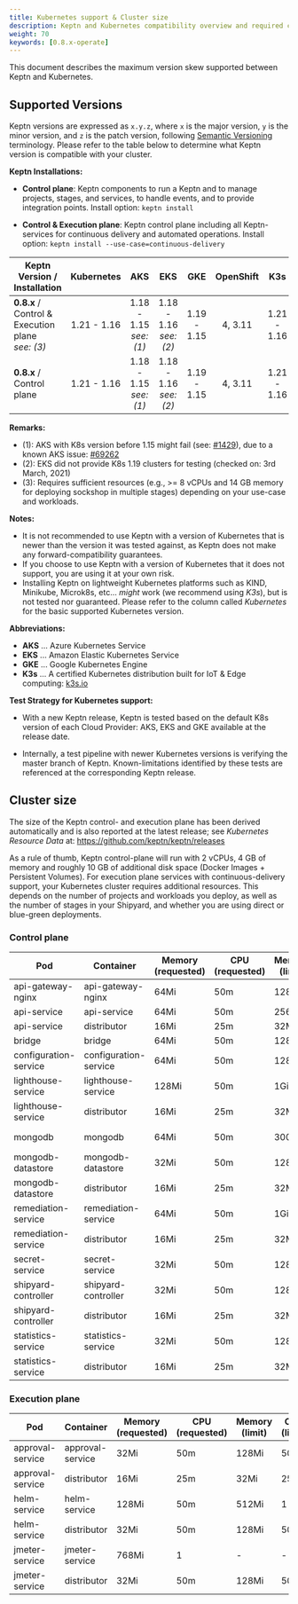 ```yaml
---
title: Kubernetes support & Cluster size
description: Keptn and Kubernetes compatibility overview and required cluster size.
weight: 70
keywords: [0.8.x-operate]
---
```


This document describes the maximum version skew supported between Keptn and Kubernetes.

## Supported Versions

Keptn versions are expressed as `x.y.z`, where `x` is the major version, `y` is the minor version, and `z` is the patch version, following [Semantic Versioning](https://semver.org/spec/v2.0.0.html) terminology. Please refer to the table below to determine what Keptn version is compatible with your cluster.

**Keptn Installations:**

* **Control plane**: Keptn components to run a Keptn and to manage projects, stages, and services, to handle events, and to provide integration points. Install option: `keptn install`

* **Control & Execution plane**: Keptn control plane including all Keptn-services for continuous delivery and automated operations. Install option: `keptn install --use-case=continuous-delivery`

<!-- use https://www.tablesgenerator.com/markdown_tables# for editing -->

| Keptn Version /<br>Installation                           | Kubernetes  | AKS                       | EKS                       | GKE           | OpenShift   | K3s         | Minishift               |
|-----------------------------------------------------------|:-----------:|:-------------------------:|:-------------------------:|:-------------:|:-----------:|:-----------:|:------------------------|
| **0.8.x** / <br>Control & Execution plane<br>*see: (3)*   | 1.21 - 1.16 | 1.18 - 1.15<br>*see: (1)* | 1.18 - 1.16<br>*see: (2)* | 1.19 - 1.15   | 4, 3.11     | 1.21 - 1.16 | 1.34.2<br>(K8s: 1.11)   |
| **0.8.x** / <br>Control plane                             | 1.21 - 1.16 | 1.18 - 1.15<br>*see: (1)* | 1.18 - 1.16<br>*see: (2)* | 1.19 - 1.15   | 4, 3.11     | 1.21 - 1.16 | 1.34.2<br>(K8s: 1.11)   |

**Remarks:**

* (1): AKS with K8s version before 1.15 might fail (see: [#1429](https://github.com/keptn/keptn/issues/1429)), due to a known AKS issue: [#69262](https://github.com/kubernetes/kubernetes/issues/69262)
* (2): EKS did not provide K8s 1.19 clusters for testing (checked on: 3rd March, 2021)
* (3): Requires sufficient resources (e.g., >= 8 vCPUs and 14 GB memory for deploying sockshop in multiple stages) depending on your use-case and workloads.

**Notes:**

* It is not recommended to use Keptn with a version of Kubernetes that is newer than the version it was tested against, as Keptn does not make any forward-compatibility guarantees.
* If you choose to use Keptn with a version of Kubernetes that it does not support, you are using it at your own risk.
* Installing Keptn on lightweight Kubernetes platforms such as KIND, Minikube, Microk8s, etc... *might* work (we recommend using *K3s*), but is not tested nor guaranteed. Please refer to the column called *Kubernetes* for the basic supported Kubernetes version.

**Abbreviations:**

* **AKS** ... Azure Kubernetes Service
* **EKS** ... Amazon Elastic Kubernetes Service
* **GKE** ... Google Kubernetes Engine
* **K3s** ... A certified Kubernetes distribution built for IoT & Edge computing: [k3s.io](https://k3s.io/)

**Test Strategy for Kubernetes support:**

* With a new Keptn release, Keptn is tested based on the default K8s version of each Cloud Provider: AKS, EKS and GKE available at the release date.

* Internally, a test pipeline with newer Kubernetes versions is verifying the master branch of Keptn. Known-limitations identified by these tests are referenced at the corresponding Keptn release. 

## Cluster size

The size of the Keptn control- and execution plane has been derived automatically and is also reported at the latest release; see *Kubernetes Resource Data* at: https://github.com/keptn/keptn/releases

As a rule of thumb, Keptn control-plane will run with 2 vCPUs, 4 GB of memory and roughly 10 GB of additional disk space (Docker Images + Persistent Volumes).
For execution plane services with continuous-delivery support, your Kubernetes cluster requires additional resources.
This depends on the number of projects and workloads you deploy, as well as the number of stages in your Shipyard, and whether you are using direct or blue-green deployments.

### Control plane

| Pod | Container | Memory (requested) | CPU (requested) | Memory (limit) | CPU (limit) | Images |
|-----|-----------|--------------------|-----------------|----------------|-------------|--------|
| api-gateway-nginx | api-gateway-nginx | 64Mi | 50m | 128Mi | 250m | docker.io/nginxinc/nginx-unprivileged:1.19.4-alpine | 
| api-service | api-service | 64Mi | 50m | 256Mi | 500m | docker.io/keptn/api:0.8.4 | 
| api-service | distributor | 16Mi | 25m | 32Mi | 250m | docker.io/keptn/distributor:0.8.4 |
| bridge | bridge | 64Mi | 50m | 128Mi | 500m | docker.io/keptn/bridge2:0.8.4 | 
| configuration-service | configuration-service | 64Mi | 50m | 128Mi | 500m | docker.io/keptn/configuration-service:0.8.4 |
| lighthouse-service | lighthouse-service | 128Mi | 50m | 1Gi | 500m | docker.io/keptn/lighthouse-service:0.8.4 | 
| lighthouse-service | distributor | 16Mi | 25m | 32Mi | 250m | docker.io/keptn/distributor:0.8.4 | 
| mongodb | mongodb | 64Mi | 50m | 300Mi | 100m | docker.io/centos/mongodb-36-centos7:1 | 
| mongodb-datastore | mongodb-datastore | 32Mi | 50m | 128Mi | 500m | docker.io/keptn/mongodb-datastore:0.8.4 | 
| mongodb-datastore | distributor | 16Mi | 25m | 32Mi | 250m | docker.io/keptn/distributor:0.8.4 | 
| remediation-service | remediation-service | 64Mi | 50m | 1Gi | 500m | docker.io/keptn/remediation-service:0.8.4 | 
| remediation-service | distributor | 16Mi | 25m | 32Mi | 250m | docker.io/keptn/distributor:0.8.4 | 
| secret-service | secret-service | 32Mi | 50m | 128Mi | 500m | docker.io/keptn/secret-service:0.8.4 | 
| shipyard-controller | shipyard-controller | 32Mi | 50m | 128Mi | 500m | docker.io/keptn/shipyard-controller:0.8.4 | 
| shipyard-controller | distributor | 16Mi | 25m | 32Mi | 250m | docker.io/keptn/distributor:0.8.4 | 
| statistics-service | statistics-service | 32Mi | 50m | 128Mi | 500m | docker.io/keptn/statistics-service:0.8.4 | 
| statistics-service | distributor | 16Mi | 25m | 32Mi | 250m | docker.io/keptn/distributor:0.8.4 | 


### Execution plane

| Pod | Container | Memory (requested) | CPU (requested) | Memory (limit) | CPU (limit) | Images |
|-----|-----------|--------------------|-----------------|----------------|-------------|--------|
| approval-service | approval-service | 32Mi | 50m | 128Mi | 500m | docker.io/keptn/approval-service:0.8.4 | 
| approval-service | distributor | 16Mi | 25m | 32Mi | 250m | docker.io/keptn/distributor:0.8.4 | 
| helm-service | helm-service | 128Mi | 50m | 512Mi | 1 | docker.io/keptn/helm-service:0.8.4 | 
| helm-service | distributor | 32Mi | 50m | 128Mi | 500m | docker.io/keptn/distributor:0.8.4 | 
| jmeter-service | jmeter-service | 768Mi | 1 | - | - | docker.io/keptn/jmeter-service:0.8.4 | 
| jmeter-service | distributor | 32Mi | 50m | 128Mi | 500m | docker.io/keptn/distributor:0.8.4 | 
